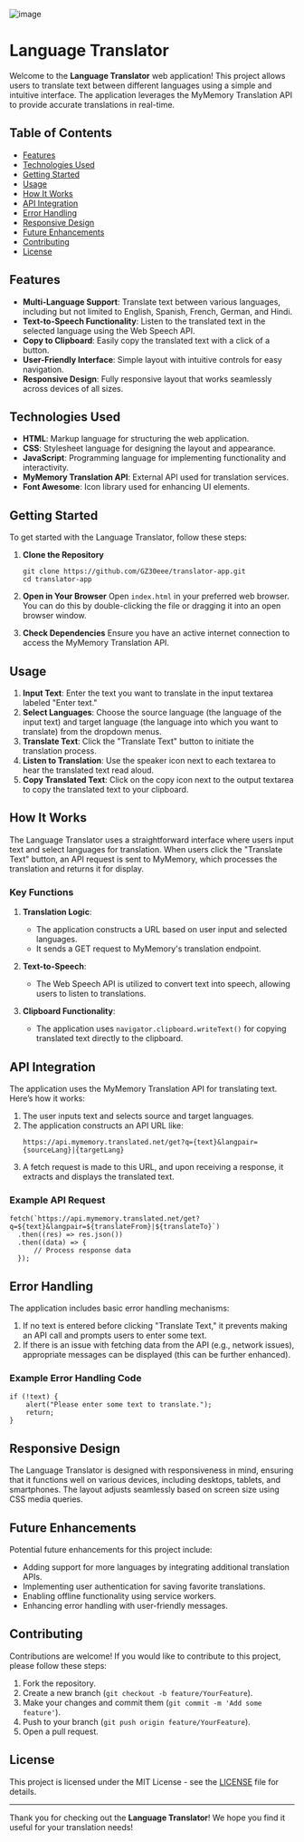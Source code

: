 <p>
  <img src="https://github.com/user-attachments/assets/7f05a960-e11f-4fcb-8e57-f2811aec8bea" alt="image"/>
</p>

# Language Translator

Welcome to the **Language Translator** web application! This project allows users to translate text between different languages using a simple and intuitive interface. The application leverages the MyMemory Translation API to provide accurate translations in real-time.

## Table of Contents

- [Features](#features)
- [Technologies Used](#technologies-used)
- [Getting Started](#getting-started)
- [Usage](#usage)
- [How It Works](#how-it-works)
- [API Integration](#api-integration)
- [Error Handling](#error-handling)
- [Responsive Design](#responsive-design)
- [Future Enhancements](#future-enhancements)
- [Contributing](#contributing)
- [License](#license)

## Features

- **Multi-Language Support**: Translate text between various languages, including but not limited to English, Spanish, French, German, and Hindi.
- **Text-to-Speech Functionality**: Listen to the translated text in the selected language using the Web Speech API.
- **Copy to Clipboard**: Easily copy the translated text with a click of a button.
- **User-Friendly Interface**: Simple layout with intuitive controls for easy navigation.
- **Responsive Design**: Fully responsive layout that works seamlessly across devices of all sizes.

## Technologies Used

- **HTML**: Markup language for structuring the web application.
- **CSS**: Stylesheet language for designing the layout and appearance.
- **JavaScript**: Programming language for implementing functionality and interactivity.
- **MyMemory Translation API**: External API used for translation services.
- **Font Awesome**: Icon library used for enhancing UI elements.

## Getting Started

To get started with the Language Translator, follow these steps:

1. **Clone the Repository**
   ```
   git clone https://github.com/GZ30eee/translator-app.git
   cd translator-app
   ```

2. **Open in Your Browser**
   Open `index.html` in your preferred web browser. You can do this by double-clicking the file or dragging it into an open browser window.

3. **Check Dependencies**
   Ensure you have an active internet connection to access the MyMemory Translation API.

## Usage

1. **Input Text**: Enter the text you want to translate in the input textarea labeled "Enter text."
2. **Select Languages**: Choose the source language (the language of the input text) and target language (the language into which you want to translate) from the dropdown menus.
3. **Translate Text**: Click the "Translate Text" button to initiate the translation process.
4. **Listen to Translation**: Use the speaker icon next to each textarea to hear the translated text read aloud.
5. **Copy Translated Text**: Click on the copy icon next to the output textarea to copy the translated text to your clipboard.

## How It Works

The Language Translator uses a straightforward interface where users input text and select languages for translation. When users click the "Translate Text" button, an API request is sent to MyMemory, which processes the translation and returns it for display.

### Key Functions

1. **Translation Logic**:
   - The application constructs a URL based on user input and selected languages.
   - It sends a GET request to MyMemory's translation endpoint.

2. **Text-to-Speech**:
   - The Web Speech API is utilized to convert text into speech, allowing users to listen to translations.

3. **Clipboard Functionality**:
   - The application uses `navigator.clipboard.writeText()` for copying translated text directly to the clipboard.

## API Integration

The application uses the MyMemory Translation API for translating text. Here’s how it works:

1. The user inputs text and selects source and target languages.
2. The application constructs an API URL like:
   ```
   https://api.mymemory.translated.net/get?q={text}&langpair={sourceLang}|{targetLang}
   ```
3. A fetch request is made to this URL, and upon receiving a response, it extracts and displays the translated text.

### Example API Request
```
fetch(`https://api.mymemory.translated.net/get?q=${text}&langpair=${translateFrom}|${translateTo}`)
  .then((res) => res.json())
  .then((data) => {
      // Process response data
  });
```

## Error Handling

The application includes basic error handling mechanisms:

1. If no text is entered before clicking "Translate Text," it prevents making an API call and prompts users to enter some text.
2. If there is an issue with fetching data from the API (e.g., network issues), appropriate messages can be displayed (this can be further enhanced).

### Example Error Handling Code
```
if (!text) {
    alert("Please enter some text to translate.");
    return;
}
```

## Responsive Design

The Language Translator is designed with responsiveness in mind, ensuring that it functions well on various devices, including desktops, tablets, and smartphones. The layout adjusts seamlessly based on screen size using CSS media queries.

## Future Enhancements

Potential future enhancements for this project include:

- Adding support for more languages by integrating additional translation APIs.
- Implementing user authentication for saving favorite translations.
- Enabling offline functionality using service workers.
- Enhancing error handling with user-friendly messages.

## Contributing

Contributions are welcome! If you would like to contribute to this project, please follow these steps:

1. Fork the repository.
2. Create a new branch (`git checkout -b feature/YourFeature`).
3. Make your changes and commit them (`git commit -m 'Add some feature'`).
4. Push to your branch (`git push origin feature/YourFeature`).
5. Open a pull request.

## License

This project is licensed under the MIT License - see the [LICENSE](LICENSE) file for details.

---

Thank you for checking out the **Language Translator**! We hope you find it useful for your translation needs!

